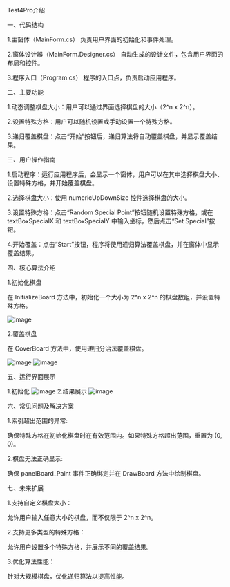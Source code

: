 Test4Pro介绍

一、代码结构

1.主窗体（MainForm.cs）
负责用户界面的初始化和事件处理。

2.窗体设计器（MainForm.Designer.cs）
自动生成的设计文件，包含用户界面的布局和控件。

3.程序入口（Program.cs）
程序的入口点，负责启动应用程序。

二、主要功能

1.动态调整棋盘大小：用户可以通过界面选择棋盘的大小（2^n x 2^n）。

2.设置特殊方格：用户可以随机设置或手动设置一个特殊方格。

3.递归覆盖棋盘：点击“开始”按钮后，递归算法将自动覆盖棋盘，并显示覆盖结果。

三、用户操作指南

1.启动程序：运行应用程序后，会显示一个窗体，用户可以在其中选择棋盘大小、设置特殊方格，并开始覆盖棋盘。

2.选择棋盘大小：使用 numericUpDownSize 控件选择棋盘的大小。

3.设置特殊方格：点击“Random Special Point”按钮随机设置特殊方格，或在 textBoxSpecialX 和 textBoxSpecialY 中输入坐标，然后点击“Set Special”按钮。

4.开始覆盖：点击“Start”按钮，程序将使用递归算法覆盖棋盘，并在窗体中显示覆盖结果。

四、核心算法介绍

1.初始化棋盘

在 InitializeBoard 方法中，初始化一个大小为 2^n x 2^n 的棋盘数组，并设置特殊方格。

![image](https://github.com/chunyiiiiii/AlgorithmTest/assets/141759629/6eef92a7-1053-4307-b851-ff5165ff9c2c)


2.覆盖棋盘

在 CoverBoard 方法中，使用递归分治法覆盖棋盘。

![image](https://github.com/chunyiiiiii/AlgorithmTest/assets/141759629/bc33ca15-22a1-49af-9817-4ce5e7c0da60)
![image](https://github.com/chunyiiiiii/AlgorithmTest/assets/141759629/29f962ca-3d93-4a9d-880a-7a7873d61907)

五、运行界面展示

1.初始化
![image](https://github.com/chunyiiiiii/AlgorithmTest/assets/141759629/162c316b-ab0e-40fb-9ec9-cef7b405f77a)
2.结果展示
![image](https://github.com/chunyiiiiii/AlgorithmTest/assets/141759629/95912a13-4a19-4025-b7bd-2856770db802)


六、常见问题及解决方案

1.索引超出范围的异常:

确保特殊方格在初始化棋盘时在有效范围内。如果特殊方格超出范围，重置为 (0, 0)。

2.棋盘无法正确显示:

确保 panelBoard_Paint 事件正确绑定并在 DrawBoard 方法中绘制棋盘。

七、未来扩展

1.支持自定义棋盘大小：

允许用户输入任意大小的棋盘，而不仅限于 2^n x 2^n。

2.支持更多类型的特殊方格：

允许用户设置多个特殊方格，并展示不同的覆盖结果。

3.优化算法性能：

针对大规模棋盘，优化递归算法以提高性能。
